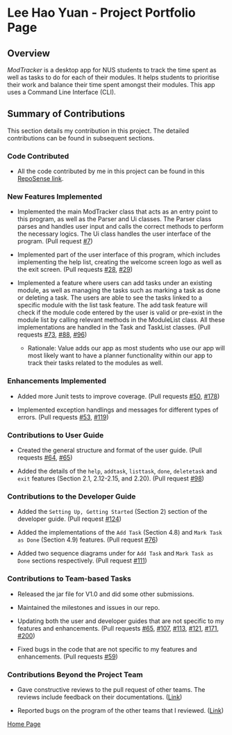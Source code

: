 # Lee Hao Yuan - Project Portfolio Page

## Overview
_ModTracker_ is a desktop app for NUS students to track the time spent 
as well as tasks to do for each of their modules.
It helps students to prioritise their work and 
balance their time spent amongst their modules. 
This app uses a Command Line Interface (CLI).


## Summary of Contributions
This section details my contribution in this project. The detailed contributions can be found in subsequent sections.

### Code Contributed
* All the code contributed by me in this project can be found in this 
[RepoSense link](https://nus-cs2113-ay2021s1.github.io/tp-dashboard/#breakdown=true&search=lhydl&sort=groupTitle&sortWithin=title&since=2020-09-27&timeframe=commit&mergegroup=&groupSelect=groupByRepos&checkedFileTypes=docs~functional-code~test-code~other).

### New Features Implemented
* Implemented the main ModTracker class that acts as an entry point to this program, as well as the Parser and Ui classes.
The Parser class parses and handles user input and calls the correct methods to perform the necessary logics.
The Ui class handles the user interface of the program. 
(Pull request [#7](https://github.com/AY2021S1-CS2113T-F12-4/tp/pull/7))

* Implemented part of the user interface of this program, which includes implementing the help list,
creating the welcome screen logo as well as the exit screen. 
(Pull requests [#28](https://github.com/AY2021S1-CS2113T-F12-4/tp/pull/28), 
[#29](https://github.com/AY2021S1-CS2113T-F12-4/tp/pull/29))

* Implemented a feature where users can add tasks under an existing module, as well as 
managing the tasks such as marking a task as done or deleting a task. The users are able to see the tasks linked to a 
specific module with the list task feature. The add task feature will check if the module code 
entered by the user is valid or pre-exist in the module list by calling relevant methods in the
ModuleList class. All these implementations are handled in the Task and TaskList classes. 
(Pull requests [#73](https://github.com/AY2021S1-CS2113T-F12-4/tp/pull/73), 
[#88](https://github.com/AY2021S1-CS2113T-F12-4/tp/pull/88),
[#96](https://github.com/AY2021S1-CS2113T-F12-4/tp/pull/96))

    * Rationale: Value adds our app as most students who use our app will most likely want to have a planner functionality
     within our app to track their tasks related to the modules as well.

### Enhancements Implemented
* Added more Junit tests to improve coverage. 
(Pull requests [#50](https://github.com/AY2021S1-CS2113T-F12-4/tp/pull/50),
 [#178](https://github.com/AY2021S1-CS2113T-F12-4/tp/pull/178))

* Implemented exception handlings and messages for different types of errors. 
(Pull requests [#53](https://github.com/AY2021S1-CS2113T-F12-4/tp/pull/53),
[#119](https://github.com/AY2021S1-CS2113T-F12-4/tp/pull/119))

### Contributions to User Guide
* Created the general structure and format of the user guide. 
(Pull requests [#64](https://github.com/AY2021S1-CS2113T-F12-4/tp/pull/64), 
[#65](https://github.com/AY2021S1-CS2113T-F12-4/tp/pull/65))

* Added the details of the `help`, `addtask`, `listtask`, `done`, `deletetask` and `exit` features (Section 2.1, 2.12-2.15, and 2.20). 
(Pull request [#98](https://github.com/AY2021S1-CS2113T-F12-4/tp/pull/98))


### Contributions to the Developer Guide
* Added the `Setting Up, Getting Started` (Section 2) section of the developer guide. 
(Pull request [#124](https://github.com/AY2021S1-CS2113T-F12-4/tp/pull/124))

* Added the implementations of the `Add Task` (Section 4.8) and `Mark Task as Done` (Section 4.9) features. 
(Pull request [#76](https://github.com/AY2021S1-CS2113T-F12-4/tp/pull/76))

* Added two sequence diagrams under for `Add Task` and `Mark Task as Done` sections respectively. 
(Pull request [#111](https://github.com/AY2021S1-CS2113T-F12-4/tp/pull/111))

### Contributions to Team-based Tasks
* Released the jar file for V1.0 and did some other submissions. 

* Maintained the milestones and issues in our repo. 

* Updating both the user and developer guides that are not specific to my features and enhancements.
(Pull requests [#65](https://github.com/AY2021S1-CS2113T-F12-4/tp/pull/65),
[#107](https://github.com/AY2021S1-CS2113T-F12-4/tp/pull/107), 
[#113](https://github.com/AY2021S1-CS2113T-F12-4/tp/pull/113), 
[#121](https://github.com/AY2021S1-CS2113T-F12-4/tp/pull/121), 
[#171](https://github.com/AY2021S1-CS2113T-F12-4/tp/pull/171), 
[#200](https://github.com/AY2021S1-CS2113T-F12-4/tp/pull/200))

* Fixed bugs in the code that are not specific to my features and enhancements. 
(Pull requests [#59](https://github.com/AY2021S1-CS2113T-F12-4/tp/pull/59))

### Contributions Beyond the Project Team
* Gave constructive reviews to the pull request of other teams. The reviews include feedback on their documentations. 
([Link](https://github.com/nus-cs2113-AY2021S1/tp/pull/10))

* Reported bugs on the program of the other teams that I reviewed. ([Link](https://github.com/lhydl/ped/issues))


[Home Page](https://ay2021s1-cs2113t-f12-4.github.io/tp/)
